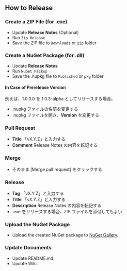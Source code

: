 ## How to Release

### Create a ZIP File (for .exe)
- Update **Release Notes** (Optional)
- Run `Zip Release`
- Save the ZIP file to `Downloads` or `zip` folder

### Create a NuGet Package (for .dll)
- Update **Release Notes**
- Run `NuGet Packup`
- Save the .nupkg file to `Published` or `pkg` folder

#### In Case of Prerelease Version
例えば、1.0.3.0 を 1.0.3-alpha としてリリースする場合。

* .nupkg ファイルの名前を変更する
* .nupkg ファイルを開き、**Version** を変更する

### Pull Request
* **Title** 「vX.Y.Z」と入力する
* **Comment** Release Notes の内容を転記する

### Merge
* そのまま [Merge pull request] をクリックする

### Release
* **Tag** 「vX.Y.Z」と入力する
* **Title** 「vX.Y.Z」と入力する
* **Description** Release Notes の内容を転記する
* .exe をリリースする場合、ZIP ファイルを添付してもよい

### Upload the NuGet Package
* Upload the created NuGet package to [NuGet Gallery](https://www.nuget.org/).

### Update Documents
* Update README.md.
* Update Wiki.
